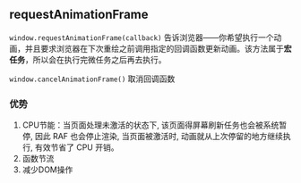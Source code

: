 ## requestAnimationFrame

`window.requestAnimationFrame(callback)` 告诉浏览器——你希望执行一个动画，并且要求浏览器在下次重绘之前调用指定的回调函数更新动画。该方法属于**宏任务**，所以会在执行完微任务之后再去执行。

`window.cancelAnimationFrame()` 取消回调函数

### 优势

1. CPU节能：当页面处理未激活的状态下, 该页面得屏幕刷新任务也会被系统暂停, 因此 RAF 也会停止渲染, 当页面被激活时, 动画就从上次停留的地方继续执行, 有效节省了 CPU 开销。
2. 函数节流
3. 减少DOM操作